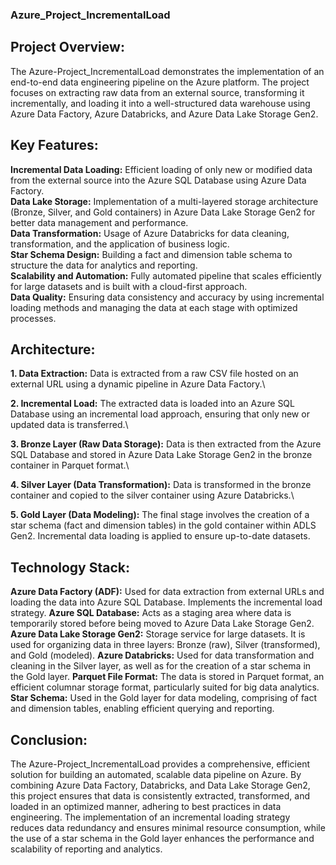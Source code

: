 ### Azure_Project_IncrementalLoad

## Project Overview:

The Azure-Project_IncrementalLoad demonstrates the implementation of an end-to-end data engineering pipeline on the Azure platform. The project focuses on extracting raw data from an external source, transforming it incrementally, and loading it into a well-structured data warehouse using Azure Data Factory, Azure Databricks, and Azure Data Lake Storage Gen2.

## Key Features:

**Incremental Data Loading:** Efficient loading of only new or modified data from the external source into the Azure SQL Database using Azure Data Factory.\
**Data Lake Storage:** Implementation of a multi-layered storage architecture (Bronze, Silver, and Gold containers) in Azure Data Lake Storage Gen2 for better data management and performance.\
**Data Transformation:** Usage of Azure Databricks for data cleaning, transformation, and the application of business logic.\
**Star Schema Design:** Building a fact and dimension table schema to structure the data for analytics and reporting.\
**Scalability and Automation:** Fully automated pipeline that scales efficiently for large datasets and is built with a cloud-first approach.\
**Data Quality:** Ensuring data consistency and accuracy by using incremental loading methods and managing the data at each stage with optimized processes.

## Architecture:

**1. Data Extraction:** Data is extracted from a raw CSV file hosted on an external URL using a dynamic pipeline in Azure Data Factory.\

**2. Incremental Load:** The extracted data is loaded into an Azure SQL Database using an incremental load approach, ensuring that only new or updated data is transferred.\

**3. Bronze Layer (Raw Data Storage):** Data is then extracted from the Azure SQL Database and stored in Azure Data Lake Storage Gen2 in the bronze container in Parquet format.\

**4. Silver Layer (Data Transformation):** Data is transformed in the bronze container and copied to the silver container using Azure Databricks.\

**5. Gold Layer (Data Modeling):** The final stage involves the creation of a star schema (fact and dimension tables) in the gold container within ADLS Gen2. Incremental data loading is applied to ensure up-to-date datasets.

## Technology Stack:

**Azure Data Factory (ADF):** Used for data extraction from external URLs and loading the data into Azure SQL Database. Implements the incremental load strategy.
**Azure SQL Database:** Acts as a staging area where data is temporarily stored before being moved to Azure Data Lake Storage Gen2.
**Azure Data Lake Storage Gen2:** Storage service for large datasets. It is used for organizing data in three layers: Bronze (raw), Silver (transformed), and Gold (modeled).
**Azure Databricks:** Used for data transformation and cleaning in the Silver layer, as well as for the creation of a star schema in the Gold layer.
**Parquet File Format:** The data is stored in Parquet format, an efficient columnar storage format, particularly suited for big data analytics.
**Star Schema:** Used in the Gold layer for data modeling, comprising of fact and dimension tables, enabling efficient querying and reporting.

## Conclusion:

The Azure-Project_IncrementalLoad provides a comprehensive, efficient solution for building an automated, scalable data pipeline on Azure. By combining Azure Data Factory, Databricks, and Data Lake Storage Gen2, this project ensures that data is consistently extracted, transformed, and loaded in an optimized manner, adhering to best practices in data engineering. The implementation of an incremental loading strategy reduces data redundancy and ensures minimal resource consumption, while the use of a star schema in the Gold layer enhances the performance and scalability of reporting and analytics.




